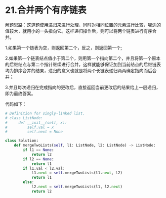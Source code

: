 # 21.合并两个有序链表

解题思路：这道题使用递归来进行处理，同时对相同位置的元素进行比较，哪边的值较大，就用小的一头指向它。这样递归操作后，则可以将两个链表进行有序合并。

1.如果第一个链表为空，则返回第二个，反之，则返回第一个;

2.如果第一个链表结点值小于第二个，则用第一个指向第二个，并且将第一个原本的后继结点与第二个指针继续进行合并，这样就能够保证加到当前结点的后继链表均为排序合并的结果，递归的意义也就是将两个长链表递归两两确定指向而后合并；

3.并且每次递归在完成指向的更改后，直接返回当前更改后的结果给上一层递归，即为最终答案。

代码如下：

```python
# Definition for singly-linked list.
# class ListNode:
#     def __init__(self, x):
#         self.val = x
#         self.next = None

class Solution:
    def mergeTwoLists(self, l1: ListNode, l2: ListNode) -> ListNode:
        if l1 == None:
            return l2
        if l2 == None:
            return l1
        if l1.val < l2.val:
            l1.next = self.mergeTwoLists(l1.next, l2)
            return l1
        else:
            l2.next = self.mergeTwoLists(l1, l2.next)
            return l2
```
